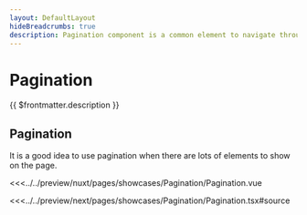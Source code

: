 ```yaml
---
layout: DefaultLayout
hideBreadcrumbs: true
description: Pagination component is a common element to navigate through pages containing many items like products in lists.
---
```

# Pagination

{{ $frontmatter.description }}

## Pagination


It is a good idea to use pagination when there are lots of elements to show on the page.

<Showcase showcase-name="Pagination/Pagination">

<!-- vue -->
<<<../../preview/nuxt/pages/showcases/Pagination/Pagination.vue
<!-- end vue -->
<!-- react -->
<<<../../preview/next/pages/showcases/Pagination/Pagination.tsx#source
<!-- end react -->

</Showcase>
